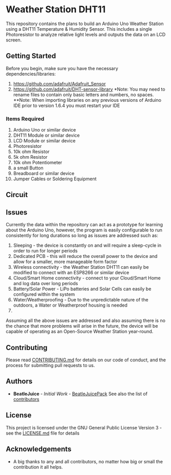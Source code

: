 # Weather Station DHT11

This repository contains the plans to build an Arduino Uno Weather Station using a DHT11 Temperature & Humidity Sensor.  This
includes a single Photoresistor to analyze relative light levels and outputs the data on an LCD screen.

## Getting Started

Before you begin, make sure you have the necessary dependencies/libraries:
1. https://github.com/adafruit/Adafruit_Sensor
2. https://github.com/adafruit/DHT-sensor-library
*Note: You may need to rename files to contain only basic letters and numbers, no spaces.
**Note: When importing libraries on any previous versions of Arduino IDE prior to version 1.6.4 you must restart your IDE

### Items Required

1. Arduino Uno or similar device
2. DHT11 Module or similar device
3. LCD Module or similar device
4. Photoresistor
5. 10k ohm Resistor
6. 5k ohm Resistor
7. 10k ohm Potentiometer
8. a small Button
9. Breadboard or similar device
10. Jumper Cables or Soldering Equipment

## Circuit



## Issues
Currently the data within the repository can act as a prototype for learning about the Arduino Uno, however, the program is 
easily configurable to run consistently for long durations so long as issues are addressed such as:
  1. Sleeping - the device is constantly on and will require a sleep-cycle in order to run for longer periods
  2. Dedicated PCB - this will reduce the overall power to the device and allow for a smaller, more manageable form factor
  3. Wireless connectivity - the Weather Station DHT11 can easily be modified to connect with an ESP8266 or similar device
  4. Cloud/Smart Home connectivity - connect to your Cloud/Smart Home and log data over long periods
  5. Battery/Solar Power - LiPo batteries and Solar Cells can easily be configured within the system
  6. Water/Weatherproofing - Due to the unpredictable nature of the outdoors, a Water or Weatherproof housing is needed
  7. 
Assuming all the above issues are addressed and also assuming there is no the chance that more problems will arise in the 
future, the device will be capable of operating as an Open-Source Weather Station year-round.

## Contributing

Please read [CONTRIBUTING.md](https://gist.github.com/BeatleJuicePack/47204bcc706e0e0c9e11d80e267f3d29) for details on our
code of conduct, and the process for submitting pull requests to us.

## Authors

* **BeatleJuice** - *Initial Work* - [BeatleJuicePack](https://github.com/BeatleJuicePack)
See also the list of [contributors](https://github.com/BeatleJuicePack/Arduino-Projects/contributors)

## License

This project is licensed under the GNU General Public License Version 3 - see the [LICENSE.md](LICENSE.md) file for details

## Acknowledgements

* A big thanks to any and all contributors, no matter how big or small the contribution it all helps.
